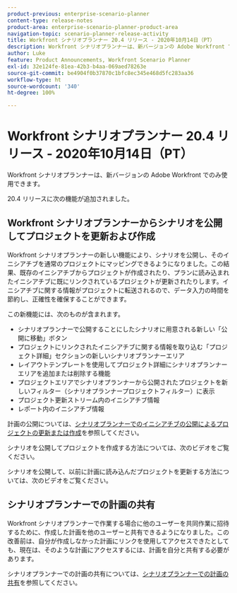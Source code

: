 ```yaml
---
product-previous: enterprise-scenario-planner
content-type: release-notes
product-area: enterprise-scenario-planner-product-area
navigation-topic: scenario-planner-release-activity
title: Workfront シナリオプランナー 20.4 リリース - 2020年10月14日（PT）
description: Workfront シナリオプランナーは、新バージョンの Adobe Workfront でのみ使用できます。
author: Luke
feature: Product Announcements, Workfront Scenario Planner
exl-id: 32e124fe-81ea-42b3-b4aa-069aed78263e
source-git-commit: be4904f0b37870c1bfc8ec345e468d5fc283aa36
workflow-type: ht
source-wordcount: '340'
ht-degree: 100%

---
```


# Workfront シナリオプランナー 20.4 リリース - 2020年10月14日（PT）

Workfront シナリオプランナーは、新バージョンの Adobe Workfront でのみ使用できます。

20.4 リリースに次の機能が追加されました。

## Workfront シナリオプランナーからシナリオを公開してプロジェクトを更新および作成

Workfront シナリオプランナーの新しい機能により、シナリオを公開し、そのイニシアチブを通常のプロジェクトにマッピングできるようになりました。この結果、既存のイニシアチブからプロジェクトが作成されたり、プランに読み込まれたイニシアチブに既にリンクされているプロジェクトが更新されたりします。イニシアチブに関する情報がプロジェクトに転送されるので、データ入力の時間を節約し、正確性を確保することができます。

この新機能には、次のものが含まれます。

* シナリオプランナーで公開することにしたシナリオに用意される新しい「公開に移動」ボタン
* プロジェクトにリンクされたイニシアチブに関する情報を取り込む「プロジェクト詳細」セクションの新しいシナリオプランナーエリア
* レイアウトテンプレートを使用してプロジェクト詳細にシナリオプランナーエリアを追加または削除する機能
* プロジェクトエリアでシナリオプランナーから公開されたプロジェクトを新しいフィルター（シナリオプランナープロジェクトフィルター）に表示
* プロジェクト更新ストリーム内のイニシアチブ情報
* レポート内のイニシアチブ情報

計画の公開については、[シナリオプランナーでのイニシアチブの公開によるプロジェクトの更新または作成](../../../scenario-planner/publish-scenarios-update-projects.md)を参照してください。

シナリオを公開してプロジェクトを作成する方法については、次のビデオをご覧ください。

シナリオを公開して、以前に計画に読み込んだプロジェクトを更新する方法については、次のビデオをご覧ください。

## シナリオプランナーでの計画の共有

Workfront シナリオプランナーで作業する場合に他のユーザーを共同作業に招待するために、作成した計画を他のユーザーと共有できるようになりました。この改善前は、自分が作成しなかった計画にリンクを使用してアクセスできたとしても、現在は、そのような計画にアクセスするには、計画を自分と共有する必要があります。

シナリオプランナーでの計画の共有については、[シナリオプランナーでの計画の共有](../../../scenario-planner/share-a-plan.md)を参照してください。

